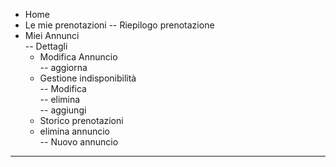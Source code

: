 - Home  
- Le mie prenotazioni
-- Riepilogo prenotazione
- Miei Annunci  
-- Dettagli  
    - Modifica Annuncio  
        -- aggiorna
    - Gestione indisponibilit&agrave;  
        -- Modifica  
        -- elimina  
        -- aggiungi  
    - Storico prenotazioni
    - elimina annuncio  
-- Nuovo annuncio
---
